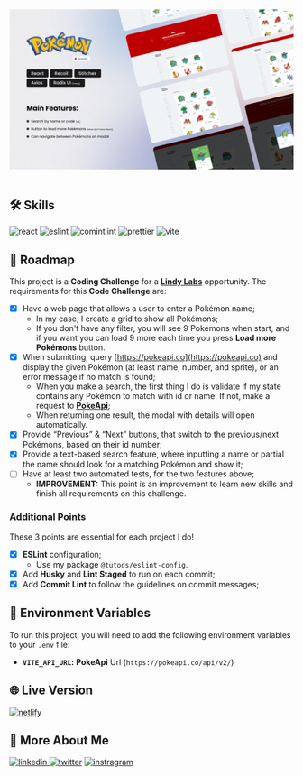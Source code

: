 <div align="center">
<img src="public/imgs/cover.png" alt="Pokedex"  />
</div>
<br />

## 🛠 Skills

![react][react] ![eslint][eslint] ![comintlint][commitlint] ![prettier][prettier] ![vite][vite]

## 📄 Roadmap

This project is a **Coding Challenge** for a **[Lindy Labs](https://www.linkedin.com/company/lindy-labs/)** opportunity. The requirements for this
**Code Challenge** are:

-   [x] Have a web page that allows a user to enter a Pokémon name;
    -   In my case, I create a grid to show all Pokémons;
    -   If you don't have any filter, you will see 9 Pokémons when start, and if you want you can load 9 more each time you press **Load more
        Pokémons** button.
-   [x] When submitting, query [https://pokeapi.co](https://pokeapi.co) and display the given
        Pokémon (at least name, number, and sprite), or an error message if no
        match is found;
    -   When you make a search, the first thing I do is validate if my state contains any Pokémon to match with id or name. If not, make a request to **[PokeApi](https://pokeapi.co)**;
    -   When returning one result, the modal with details will open automatically.
-   [x] Provide “Previous” & “Next” buttons, that switch to the previous/next
        Pokémons, based on their id number;
-   [x] Provide a text-based search feature, where inputting a name or partial
        the name should look for a matching Pokémon and show it;
-   [ ] Have at least two automated tests, for the two features above;
    -   **IMPROVEMENT:** This point is an improvement to learn new skills and finish all requirements on this challenge.

### Additional Points

These 3 points are essential for each project I do!

-   [x] **ESLint** configuration;
    - Use my package `@tutods/eslint-config`.   
-   [x] Add **Husky** and **Lint Staged** to run on each commit;
-   [x] Add **Commit Lint** to follow the guidelines on commit messages;

## 💾 Environment Variables

To run this project, you will need to add the following environment variables to your `.env` file:

-   **`VITE_API_URL`:** **PokeApi** Url (`https://pokeapi.co/api/v2/`)

## 🌐 Live Version

[![netlify](https://img.shields.io/badge/netlify-000?style=for-the-badge&logo=netlify&logoColor=white)](https://lindylabs-pokedex.netlify.app/)

## 🔗 More About Me

[
![linkedin](https://img.shields.io/badge/linkedin-0A66C2?style=for-the-badge&logo=linkedin&logoColor=white)
](https://linkedin.com/in/daniel-sousa-tutods)
[![twitter](https://img.shields.io/badge/twitter-1DA1F2?style=for-the-badge&logo=twitter&logoColor=white)](https://twitter.com/dsousa_12)
[![instragram](https://img.shields.io/badge/instragram-E4405F?style=for-the-badge&logo=instagram&logoColor=white)](https://twitter.com/dsousa_12)

[react]: https://img.shields.io/badge/react-1E4174?style=for-the-badge&logo=react&logoColor=white
[eslint]: https://img.shields.io/badge/eslint-1E4174?style=for-the-badge&logo=eslint&logoColor=white
[commitlint]: https://img.shields.io/badge/commitlint-1E4174?style=for-the-badge&logo=commitlint&logoColor=white
[prettier]: https://img.shields.io/badge/prettier-1E4174?style=for-the-badge&logo=prettier&logoColor=white
[vite]: https://img.shields.io/badge/vite-1E4174?style=for-the-badge&logo=vite&logoColor=white

